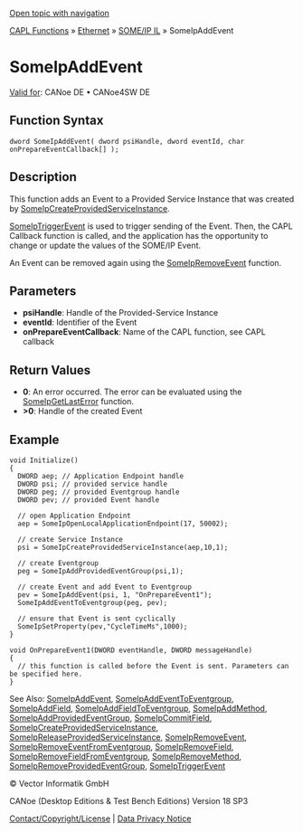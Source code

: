 [Open topic with navigation](../../../../../../CANoeDEFamily.htm#Topics/CAPLFunctions/IP/SOMEIPIL/Functions/CAPLfunctionSomeIpAddEvent.md)

[CAPL Functions](../../../CAPLfunctions.md) » [Ethernet](../../CAPLEthernetStartPage.md) » [SOME/IP IL](../CAPLfunctionsSomeIPILOverview.md) » SomeIpAddEvent

# SomeIpAddEvent

[Valid for](../../../../Shared/FeatureAvailability.md):  CANoe DE • CANoe4SW DE

## Function Syntax

```plaintext
dword SomeIpAddEvent( dword psiHandle, dword eventId, char onPrepareEventCallback[] );
```

## Description

This function adds an Event to a Provided Service Instance that was created by [SomeIpCreateProvidedServiceInstance](CAPLfunctionSomeIpCreateProvidedServiceInstance.md).

[SomeIpTriggerEvent](CAPLfunctionSomeIpTriggerEvent.md) is used to trigger sending of the Event. Then, the CAPL Callback function [<OnSomeIpPrepareEvent>](CAPLfunctionOnSomeIpPrepareEvent.md) is called, and the application has the opportunity to change or update the values of the SOME/IP Event.

An Event can be removed again using the [SomeIpRemoveEvent](CAPLfunctionSomeIpRemoveEvent.md) function.

## Parameters

- **psiHandle**: Handle of the Provided-Service Instance
- **eventId**: Identifier of the Event
- **onPrepareEventCallback**: Name of the CAPL function, see CAPL callback [<OnSomeIpPrepareEvent>](CAPLfunctionOnSomeIpPrepareEvent.md)

## Return Values

- **0**: An error occurred. The error can be evaluated using the [SomeIpGetLastError](CAPLfunctionSomeIpGetLastError.md) function.
- **>0**: Handle of the created Event

## Example

```plaintext
void Initialize()
{
  DWORD aep; // Application Endpoint handle
  DWORD psi; // provided service handle
  DWORD peg; // provided Eventgroup handle
  DWORD pev; // provided Event handle

  // open Application Endpoint
  aep = SomeIpOpenLocalApplicationEndpoint(17, 50002);

  // create Service Instance
  psi = SomeIpCreateProvidedServiceInstance(aep,10,1);

  // create Eventgroup
  peg = SomeIpAddProvidedEventGroup(psi,1);

  // create Event and add Event to Eventgroup
  pev = SomeIpAddEvent(psi, 1, "OnPrepareEvent1");
  SomeIpAddEventToEventgroup(peg, pev);

  // ensure that Event is sent cyclically
  SomeIpSetProperty(pev,"CycleTimeMs",1000);
}

void OnPrepareEvent1(DWORD eventHandle, DWORD messageHandle)
{
  // this function is called before the Event is sent. Parameters can be specified here.
}
```

See Also: [SomeIpAddEvent](#aanchor26478), [SomeIpAddEventToEventgroup](CAPLfunctionSomeIpAddEventToEventgroup.md#aanchor28752), [SomeIpAddField](CAPLfunctionSomeIpAddField.md#aanchor19206), [SomeIpAddFieldToEventgroup](CAPLfunctionSomeIpAddFieldToEventgroup.md#aanchor13758), [SomeIpAddMethod](CAPLfunctionSomeIpAddMethod.md#aanchor18130), [SomeIpAddProvidedEventGroup](CAPLfunctionSomeIpAddProvidedEventGroup.md#aanchor7027), [SomeIpCommitField](CAPLfunctionSomeIpCommitField.md#aanchor28811), [SomeIpCreateProvidedServiceInstance](CAPLfunctionSomeIpCreateProvidedServiceInstance.md#aanchor22704), [SomeIpReleaseProvidedServiceInstance](CAPLfunctionSomeIpReleaseProvidedServiceInstance.md#aanchor14904), [SomeIpRemoveEvent](CAPLfunctionSomeIpRemoveEvent.md#aanchor29702), [SomeIpRemoveEventFromEventgroup](CAPLfunctionSomeIpRemoveEventFromEventgroup.md#aanchor28297), [SomeIpRemoveField](CAPLfunctionSomeIpRemoveField.md#aanchor14135), [SomeIpRemoveFieldFromEventgroup](CAPLfunctionSomeIpRemoveFieldFromEventgroup.md#aanchor21774), [SomeIpRemoveMethod](CAPLfunctionSomeIpRemoveMethod.md#aanchor5943), [SomeIpRemoveProvidedEventGroup](CAPLfunctionSomeIpRemoveProvidedEventGroup.md#aanchor3761), [SomeIpTriggerEvent](CAPLfunctionSomeIpTriggerEvent.md#aanchor8579)

© Vector Informatik GmbH

CANoe (Desktop Editions & Test Bench Editions) Version 18 SP3

[Contact/Copyright/License](../../../../Shared/ContactCopyrightLicense.md) | [Data Privacy Notice](https://www.vector.com/int/en/company/get-info/privacy-policy/)